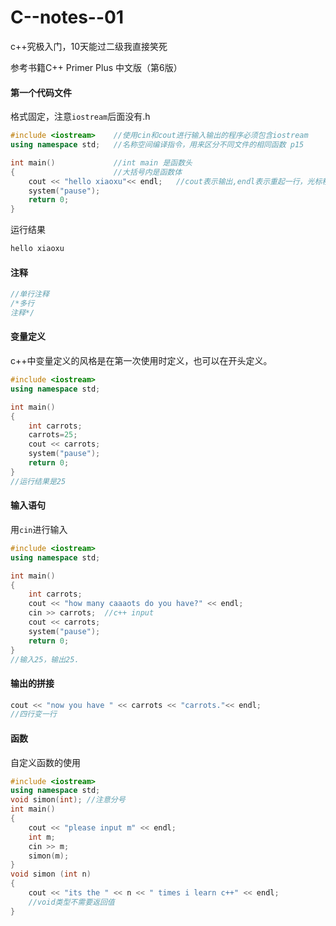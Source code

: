 # C--notes--01

c++究极入门，10天能过二级我直接笑死

参考书籍C++ Primer Plus 中文版（第6版）

#### 第一个代码文件

格式固定，注意`iostream`后面没有.h

```c++
#include <iostream>    //使用cin和cout进行输入输出的程序必须包含iostream
using namespace std;   //名称空间编译指令，用来区分不同文件的相同函数 p15

int main()             //int main 是函数头
{                      //大括号内是函数体
	cout << "hello xiaoxu"<< endl;   //cout表示输出,endl表示重起一行，光标移到下一行，类似c中\n p17
    system("pause");
	return 0;
} 
```

运行结果

```c++
hello xiaoxu
```

#### 注释

```c++
//单行注释
/*多行
注释*/
```

#### 变量定义

c++中变量定义的风格是在第一次使用时定义，也可以在开头定义。

```c++
#include <iostream>
using namespace std;

int main()
{
	int carrots;
	carrots=25;
	cout << carrots;
	system("pause");
	return 0;
} 
//运行结果是25
```

#### 输入语句

用`cin`进行输入

```c++
#include <iostream>
using namespace std;

int main()
{
	int carrots;
	cout << "how many caaaots do you have?" << endl; 
	cin >> carrots;  //c++ input
	cout << carrots;
	system("pause");
	return 0;
} 
//输入25，输出25.
```

#### 输出的拼接

```c++
cout << "now you have " << carrots << "carrots."<< endl; 
//四行变一行
```

#### 函数

自定义函数的使用

```c++
#include <iostream>
using namespace std;
void simon(int); //注意分号
int main()
{
	cout << "please input m" << endl;
	int m;
	cin >> m;
    simon(m);
}
void simon (int n)
{
	cout << "its the " << n << " times i learn c++" << endl;
    //void类型不需要返回值
} 
```

